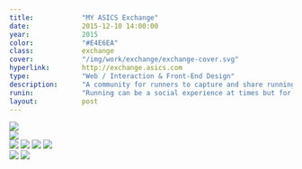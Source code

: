 ```yaml
---
title:            "MY ASICS Exchange"
date:             2015-12-10 14:00:00
year:             2015
color:            "#E4E6EA"
class:            exchange
cover:            "/img/work/exchange/exchange-cover.svg"
hyperlink:        http://exchange.asics.com
type:             "Web / Interaction & Front-End Design"
description:      "A community for runners to capture and share running tips with each others."
runin:            "Running can be a social experience at times but for a lot of people, it is a solitary one. <a class='hint' href='http://exchange.asics.com'>Exchange</a> is a tentative to gather and share publicly thousands of runners' knowledge across many different topics from pre-marathon nutrition tips to breathing techniques during daily jogs.<br/><br/>Exchange was created and maintained at <a class='hint' href='http://www.aqworks.com'>AQ</a> between 2015 and 2016. I designed and developed the User Interface as well as created a <a class='hint' href='http://exchange.asics.com/design'>living design system</a>."
layout:           post
---
```


<div class="post-content-grid">
  <div class="post-content-column column-2">
    <img class="post-content-screen desktop" src="{{ site.baseurl }}/img/work/exchange/exchange-home-desktop.png" />
  </div>
  <div class="post-content-column column-3">
    <img class="post-content-screen iphone" src="{{ site.baseurl }}/img/work/exchange/exchange-home-mobile.png" />
  </div>
</div>

<div class="post-content-grid">
  <div class="post-content-column column-5">
    <img class="post-content-styleguide lazyload" src="{{ site.baseurl }}/img/work/exchange/exchange-styleguide-1.png" />
    <img class="post-content-styleguide lazyload" src="{{ site.baseurl }}/img/work/exchange/exchange-styleguide-3.png" />
    <img class="post-content-styleguide lazyload" src="{{ site.baseurl }}/img/work/exchange/exchange-styleguide-5.png" />
    <img class="post-content-styleguide lazyload" src="{{ site.baseurl }}/img/work/exchange/exchange-styleguide-6.png" />
  </div>
  <div class="post-content-column column-5">
    <img class="post-content-styleguide lazyload" src="{{ site.baseurl }}/img/work/exchange/exchange-styleguide-2.png" />
    <img class="post-content-styleguide lazyload" src="{{ site.baseurl }}/img/work/exchange/exchange-styleguide-4.png" />
  </div>
</div>
